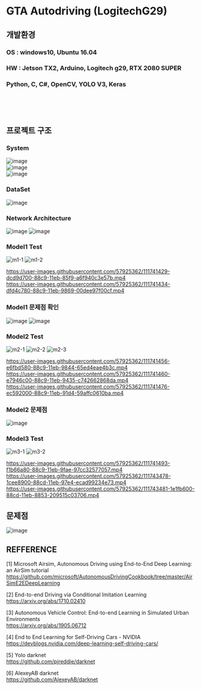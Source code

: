 # GTA Autodriving (LogitechG29)

## 개발환경
### OS : windows10, Ubuntu 16.04
### HW : Jetson TX2, Arduino, Logitech g29, RTX 2080 SUPER
### Python, C, C#, OpenCV, YOLO V3, Keras        
 <br> 
 <br> 
 <br> 

## 프로젝트 구조

### System
![image](https://user-images.githubusercontent.com/57925362/111737952-db0d1500-88c3-11eb-9739-a85849ae009f.png)  
![image](https://user-images.githubusercontent.com/57925362/111738047-042da580-88c4-11eb-863f-6710b7e2f44d.png)  
![image](https://user-images.githubusercontent.com/57925362/111738050-068fff80-88c4-11eb-9fa8-bea86933463b.png)  
  
### DataSet  
![image](https://user-images.githubusercontent.com/57925362/111738064-0e4fa400-88c4-11eb-9d4d-ea3a94e032f0.png)  


### Network Architecture  
![image](https://user-images.githubusercontent.com/57925362/111738082-1576b200-88c4-11eb-8b49-0d2ab163a580.png)
![image](https://user-images.githubusercontent.com/57925362/111739316-304a2600-88c6-11eb-944b-2f846f0b6efc.png)  

### Model1 Test
![m1-1](https://user-images.githubusercontent.com/57925362/111745913-a2276d00-88d0-11eb-8aec-41daf28e1e30.gif)
![m1-2](https://user-images.githubusercontent.com/57925362/111745917-a3f13080-88d0-11eb-914c-c2f79095439a.gif)  


https://user-images.githubusercontent.com/57925362/111741429-dcd9d700-88c9-11eb-85f9-a6f940c3e57b.mp4  
https://user-images.githubusercontent.com/57925362/111741434-dfd4c780-88c9-11eb-9869-00dee97f00cf.mp4  


### Model1 문제점 확인
![image](https://user-images.githubusercontent.com/57925362/111738174-38a16180-88c4-11eb-8e21-9dbbcf09dde6.png)
![image](https://user-images.githubusercontent.com/57925362/111738189-3e974280-88c4-11eb-8550-85f6c4a462e8.png)  


### Model2 Test
![m2-1](https://user-images.githubusercontent.com/57925362/111745938-aa7fa800-88d0-11eb-9168-d97b92bbba1e.gif)
![m2-2](https://user-images.githubusercontent.com/57925362/111745942-ac496b80-88d0-11eb-9ba2-6d95001e56bd.gif)
![m2-3](https://user-images.githubusercontent.com/57925362/111745944-ace20200-88d0-11eb-8c71-19296ff26b53.gif)  


https://user-images.githubusercontent.com/57925362/111741456-e6fbd580-88c9-11eb-9844-65ed4eae4b3c.mp4  
https://user-images.githubusercontent.com/57925362/111741460-e7946c00-88c9-11eb-9435-c742662868da.mp4  
https://user-images.githubusercontent.com/57925362/111741476-ec592000-88c9-11eb-91d4-59affc0610ba.mp4  


### Model2 문제점
![image](https://user-images.githubusercontent.com/57925362/111738230-51117c00-88c4-11eb-8853-09b56196ad2b.png)  


### Model3 Test

![m3-1](https://user-images.githubusercontent.com/57925362/111745957-afdcf280-88d0-11eb-9c23-b539ae31e6f6.gif)
![m3-2](https://user-images.githubusercontent.com/57925362/111745963-b10e1f80-88d0-11eb-836e-1c274ab9e224.gif)  

https://user-images.githubusercontent.com/57925362/111741493-f1b66a80-88c9-11eb-9fae-97cc32577057.mp4  
https://user-images.githubusercontent.com/57925362/111743478-1cee8900-88cd-11eb-97e4-ecad99234e73.mp4  
https://user-images.githubusercontent.com/57925362/111743481-1e1fb600-88cd-11eb-8853-209515c03706.mp4  



## 문제점
![image](https://user-images.githubusercontent.com/57925362/111738345-8918bf00-88c4-11eb-8fc7-4059595c9d60.png)  



## REFFERENCE
[1] Microsoft Airsim, Autonomous Driving using End-to-End Deep Learning: an AirSim tutorial  
https://github.com/microsoft/AutonomousDrivingCookbook/tree/master/AirSimE2EDeepLearning  

[2] End-to-end Driving via Conditional Imitation Learning  
https://arxiv.org/abs/1710.02410  

[3] Autonomous Vehicle Control: End-to-end Learning in Simulated Urban Environments  
https://arxiv.org/abs/1905.06712  

[4] End to End Learning for Self-Driving Cars - NVIDIA  
https://devblogs.nvidia.com/deep-learning-self-driving-cars/  

[5] Yolo darknet  
https://github.com/pjreddie/darknet  

[6] AlexeyAB darknet  
https://github.com/AlexeyAB/darknet  

